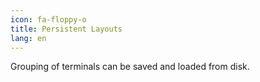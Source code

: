 ```yaml
---
icon: fa-floppy-o
title: Persistent Layouts
lang: en
---
```

Grouping of terminals can be saved and loaded from disk.